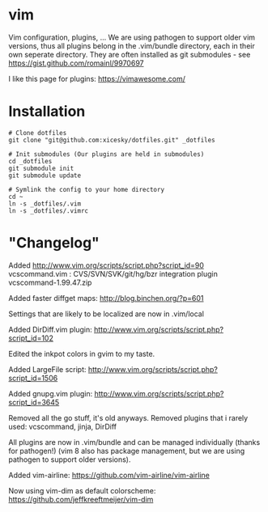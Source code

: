 vim
===

Vim configuration, plugins, ...
We are using pathogen to support older vim versions, thus all plugins belong in the
.vim/bundle directory, each in their own seperate directory. They are often installed
as git submodules - see https://gist.github.com/romainl/9970697

I like this page for plugins: https://vimawesome.com/

Installation
============

```
# Clone dotfiles
git clone "git@github.com:xicesky/dotfiles.git" _dotfiles

# Init submodules (Our plugins are held in submodules)
cd _dotfiles
git submodule init
git submodule update

# Symlink the config to your home directory
cd ~
ln -s _dotfiles/.vim
ln -s _dotfiles/.vimrc
``` 

"Changelog"
===========

Added http://www.vim.org/scripts/script.php?script_id=90
    vcscommand.vim : CVS/SVN/SVK/git/hg/bzr integration plugin
    vcscommand-1.99.47.zip

Added faster diffget maps: http://blog.binchen.org/?p=601

Settings that are likely to be localized are now in .vim/local

Added DirDiff.vim plugin: http://www.vim.org/scripts/script.php?script_id=102

Edited the inkpot colors in gvim to my taste.

Added LargeFile script: http://www.vim.org/scripts/script.php?script_id=1506

Added gnupg.vim plugin: http://www.vim.org/scripts/script.php?script_id=3645

Removed all the go stuff, it's old anyways.
Removed plugins that i rarely used: vcscommand, jinja, DirDiff

All plugins are now in .vim/bundle and can be managed individually (thanks for pathogen!)
    (vim 8 also has package management, but we are using pathogen to support older versions).

Added vim-airline: https://github.com/vim-airline/vim-airline

Now using vim-dim as default colorscheme: https://github.com/jeffkreeftmeijer/vim-dim
